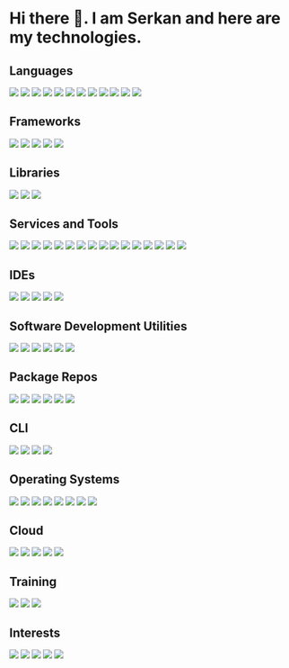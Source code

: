 # Hi there 👋. I am Serkan and here are my technologies.

## Languages
<p>
<img src="https://img.shields.io/badge/C-A8B9CC.svg?style=for-the-badge&logo=C&logoColor=black"/>
<img src="https://img.shields.io/badge/C++-00599C.svg?style=for-the-badge&logo=C++&logoColor=white"/>
<img src="https://img.shields.io/badge/Haskell-5D4F85.svg?style=for-the-badge&logo=Haskell&logoColor=white"/>
<img src="https://img.shields.io/badge/HTML5-E34F26.svg?style=for-the-badge&logo=HTML5&logoColor=white"/>
<img src="https://img.shields.io/badge/JSON-000000.svg?style=for-the-badge&logo=JSON&logoColor=white"/>
<img src="https://img.shields.io/badge/JavaScript-F7DF1E.svg?style=for-the-badge&logo=JavaScript&logoColor=black"/>
  <img src="https://img.shields.io/badge/MicroPython-2B2728.svg?style=for-the-badge&logo=MicroPython&logoColor=white"/>
  <img src="https://img.shields.io/badge/p5.js-ED225D.svg?style=for-the-badge&logo=p5dotjs&logoColor=white"/>
  <img src="https://img.shields.io/badge/PHP-777BB4.svg?style=for-the-badge&logo=PHP&logoColor=white"/>
  <img src="https://img.shields.io/badge/Python-3776AB.svg?style=for-the-badge&logo=Python&logoColor=white"/>
  <img src="https://img.shields.io/badge/R-276DC3.svg?style=for-the-badge&logo=R&logoColor=white"/>
  <img src="https://img.shields.io/badge/TypeScript-3178C6.svg?style=for-the-badge&logo=TypeScript&logoColor=white"/>
</p>

## Frameworks
<p>
<img src="https://img.shields.io/badge/.NET-512BD4.svg?style=for-the-badge&logo=dotnet&logoColor=white"/>
<img src="https://img.shields.io/badge/Blazor-512BD4.svg?style=for-the-badge&logo=Blazor&logoColor=white"/>
<img src="https://img.shields.io/badge/Create%20React%20App-09D3AC.svg?style=for-the-badge&logo=Create-React-App&logoColor=white"/>
  <img src="https://img.shields.io/badge/Next.js-000000.svg?style=for-the-badge&logo=nextdotjs&logoColor=white"/>
  <img src="https://img.shields.io/badge/React-61DAFB.svg?style=for-the-badge&logo=React&logoColor=black"/>
</p>

## Libraries
<p>
<img src="https://img.shields.io/badge/Chart.js-FF6384.svg?style=for-the-badge&logo=chartdotjs&logoColor=white"/>
<img src="https://img.shields.io/badge/jQuery-0769AD.svg?style=for-the-badge&logo=jQuery&logoColor=white"/>
  <img src="https://img.shields.io/badge/WebRTC-333333.svg?style=for-the-badge&logo=WebRTC&logoColor=white"/>
</p>

## Services and Tools
<p>
<img src="https://img.shields.io/badge/Apache-D22128.svg?style=for-the-badge&logo=Apache&logoColor=white"/>
<img src="https://img.shields.io/badge/Cockpit-0066CC.svg?style=for-the-badge&logo=Cockpit&logoColor=white"/>
<img src="https://img.shields.io/badge/containerd-575757.svg?style=for-the-badge&logo=containerd&logoColor=white"/>
<img src="https://img.shields.io/badge/Docker-2496ED.svg?style=for-the-badge&logo=Docker&logoColor=white"/>
  <img src="https://img.shields.io/badge/MariaDB-003545.svg?style=for-the-badge&logo=MariaDB&logoColor=white"/>
  <img src="https://img.shields.io/badge/MySQL-4479A1.svg?style=for-the-badge&logo=MySQL&logoColor=white"/>
  <img src="https://img.shields.io/badge/Pihole-96060C.svg?style=for-the-badge&logo=Pi-hole&logoColor=white"/>
  <img src="https://img.shields.io/badge/Portainer-13BEF9.svg?style=for-the-badge&logo=Portainer&logoColor=white"/>
  <img src="https://img.shields.io/badge/PostgreSQL-4169E1.svg?style=for-the-badge&logo=PostgreSQL&logoColor=white"/>
  <img src="https://img.shields.io/badge/Redis-DC382D.svg?style=for-the-badge&logo=Redis&logoColor=white"/>
  <img src="https://img.shields.io/badge/SQLite-003B57.svg?style=for-the-badge&logo=SQLite&logoColor=white"/>
  <img src="https://img.shields.io/badge/VirtualBox-183A61.svg?style=for-the-badge&logo=VirtualBox&logoColor=white"/>
  <img src="https://img.shields.io/badge/VirusTotal-394EFF.svg?style=for-the-badge&logo=VirusTotal&logoColor=white"/>
  <img src="https://img.shields.io/badge/Windows%20Terminal-4D4D4D.svg?style=for-the-badge&logo=Windows-Terminal&logoColor=white"/>
  <img src="https://img.shields.io/badge/WireGuard-88171A.svg?style=for-the-badge&logo=WireGuard&logoColor=white"/>
  <img src="https://img.shields.io/badge/Wireshark-1679A7.svg?style=for-the-badge&logo=Wireshark&logoColor=white"/>
</p>

## IDEs
<p>
<img src="https://img.shields.io/badge/Apache%20NetBeans%20IDE-1B6AC6.svg?style=for-the-badge&logo=Apache-NetBeans-IDE&logoColor=white"/>
<img src="https://img.shields.io/badge/Eclipse%20IDE-2C2255.svg?style=for-the-badge&logo=Eclipse-IDE&logoColor=white"/>
<img src="https://img.shields.io/badge/Insomnia-4000BF.svg?style=for-the-badge&logo=Insomnia&logoColor=white"/>
  <img src="https://img.shields.io/badge/Visual%20Studio-5C2D91.svg?style=for-the-badge&logo=Visual-Studio&logoColor=white"/>
  <img src="https://img.shields.io/badge/Visual%20Studio%20Code-007ACC.svg?style=for-the-badge&logo=Visual-Studio-Code&logoColor=white"/>
</p>

## Software Development Utilities
<p>
<img src="https://img.shields.io/badge/AppVeyor-00B3E0.svg?style=for-the-badge&logo=AppVeyor&logoColor=white"/>
<img src="https://img.shields.io/badge/Codacy-222F29.svg?style=for-the-badge&logo=Codacy&logoColor=white"/>
<img src="https://img.shields.io/badge/Fossa-289E6D.svg?style=for-the-badge&logo=Fossa&logoColor=white"/>
<img src="https://img.shields.io/badge/Git-F05032.svg?style=for-the-badge&logo=Git&logoColor=white"/>
<img src="https://img.shields.io/badge/GitHub-181717.svg?style=for-the-badge&logo=GitHub&logoColor=white"/>
<img src="https://img.shields.io/badge/Gradle-02303A.svg?style=for-the-badge&logo=Gradle&logoColor=white"/>
</p>

## Package Repos
<p>
<img src="https://img.shields.io/badge/Artifact%20Hub-417598.svg?style=for-the-badge&logo=Artifact-Hub&logoColor=white"/>
<img src="https://img.shields.io/badge/Helm-0F1689.svg?style=for-the-badge&logo=Helm&logoColor=white"/>
  <img src="https://img.shields.io/badge/npm-CB3837.svg?style=for-the-badge&logo=npm&logoColor=white"/>
  <img src="https://img.shields.io/badge/NuGet-004880.svg?style=for-the-badge&logo=NuGet&logoColor=white"/>
  <img src="https://img.shields.io/badge/PyPI-3775A9.svg?style=for-the-badge&logo=PyPI&logoColor=white"/>
  <img src="https://img.shields.io/badge/Snapcraft-82BEA0.svg?style=for-the-badge&logo=Snapcraft&logoColor=white"/>
</p>

## CLI
<p>
<img src="https://img.shields.io/badge/curl-073551.svg?style=for-the-badge&logo=curl&logoColor=white"/>
<img src="https://img.shields.io/badge/GNU%20Bash-4EAA25.svg?style=for-the-badge&logo=GNU-Bash&logoColor=white"/>
<img src="https://img.shields.io/badge/GNU%20Privacy%20Guard-0093DD.svg?style=for-the-badge&logo=GNU-Privacy-Guard&logoColor=white"/>
  <img src="https://img.shields.io/badge/tmux-1BB91F.svg?style=for-the-badge&logo=tmux&logoColor=white"/>
</p>

## Operating Systems
<p>
<img src="https://img.shields.io/badge/Debian-A81D33.svg?style=for-the-badge&logo=Debian&logoColor=white"/>
<img src="https://img.shields.io/badge/Fedora-51A2DA.svg?style=for-the-badge&logo=Fedora&logoColor=white"/>
<img src="https://img.shields.io/badge/Kali%20Linux-557C94.svg?style=for-the-badge&logo=Kali-Linux&logoColor=white"/>
  <img src="https://img.shields.io/badge/Linux-FCC624.svg?style=for-the-badge&logo=Linux&logoColor=black"/>
<img src="https://img.shields.io/badge/pfSense-212121.svg?style=for-the-badge&logo=pfSense&logoColor=white"/>
  <img src="https://img.shields.io/badge/Tails-56347C.svg?style=for-the-badge&logo=Tails&logoColor=white"/>
  <img src="https://img.shields.io/badge/Ubuntu-E95420.svg?style=for-the-badge&logo=Ubuntu&logoColor=white"/>
  <img src="https://img.shields.io/badge/Windows-0078D6.svg?style=for-the-badge&logo=Windows&logoColor=white"/>
</p>

## Cloud
<p>
<img src="https://img.shields.io/badge/Cloudflare-F38020.svg?style=for-the-badge&logo=Cloudflare&logoColor=white"/>
<img src="https://img.shields.io/badge/Firebase-FFCA28.svg?style=for-the-badge&logo=Firebase&logoColor=black"/>
<img src="https://img.shields.io/badge/Heroku-430098.svg?style=for-the-badge&logo=Heroku&logoColor=white"/>
<img src="https://img.shields.io/badge/Supabase-3ECF8E.svg?style=for-the-badge&logo=Supabase&logoColor=white"/>
  <img src="https://img.shields.io/badge/Vercel-000000.svg?style=for-the-badge&logo=Vercel&logoColor=white"/>
</p>

## Training
<p>
<img src="https://img.shields.io/badge/DataCamp-03EF62.svg?style=for-the-badge&logo=DataCamp&logoColor=white"/>
<img src="https://img.shields.io/badge/Hack%20The%20Box-9FEF00.svg?style=for-the-badge&logo=Hack-The-Box&logoColor=black"/>
  <img src="https://img.shields.io/badge/TryHackMe-212C42.svg?style=for-the-badge&logo=TryHackMe&logoColor=white"/>
</p>

## Interests
<p>
  <img src="https://img.shields.io/badge/Blender-F5792A.svg?style=for-the-badge&logo=Blender&logoColor=white"/>
<img src="https://img.shields.io/badge/F1-E10600.svg?style=for-the-badge&logo=F1&logoColor=white"/>
<img src="https://img.shields.io/badge/KFC-F40027.svg?style=for-the-badge&logo=KFC&logoColor=white"/>
  <img src="https://img.shields.io/badge/OBS%20Studio-302E31.svg?style=for-the-badge&logo=OBS-Studio&logoColor=white"/>
  <img src="https://img.shields.io/badge/Valorant-FA4454.svg?style=for-the-badge&logo=Valorant&logoColor=white"/>
</p>
